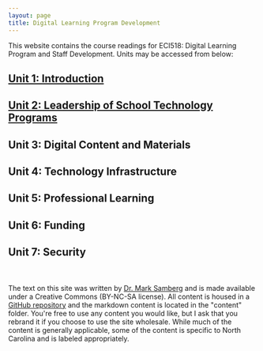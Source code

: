 ```yaml
---
layout: page
title: Digital Learning Program Development
---
```


This website contains the course readings for ECI518: Digital Learning Program and Staff Development. Units may be accessed from below:

## [Unit 1: Introduction](content/intro/1_intro.html)
## [Unit 2: Leadership of School Technology Programs](content/leadership/1_intro.html)
## Unit 3: Digital Content and Materials
## Unit 4: Technology Infrastructure
## Unit 5: Professional Learning
## Unit 6: Funding
## Unit 7: Security

<br/><br/>
The text on this site was written by [Dr. Mark Samberg](http://go.ncsu.edu/mark) and is made available under a Creative Commons (BY-NC-SA license). All content is housed in a [GitHub repository](https://github.com/mjsamberg/digital-learning-program-development) and the markdown content is located in the "content" folder. You're free to use any content you would like, but I ask that you rebrand it if you choose to use the site wholesale. While much of the content is generally applicable, some of the content is specific to North Carolina and is labeled appropriately.